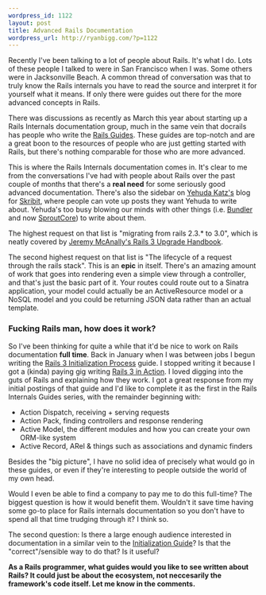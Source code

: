 ```yaml
--- 
wordpress_id: 1122
layout: post
title: Advanced Rails Documentation
wordpress_url: http://ryanbigg.com/?p=1122
---
```

Recently I've been talking to a lot of people about Rails. It's what I do. Lots of these people I talked to were in San Francisco when I was. Some others were in Jacksonville Beach. A common thread of conversation was that to truly know the Rails internals you have to read the source and interpret it for yourself what it means. If only there were guides out there for the more advanced concepts in Rails.

There was discussions as recently as March this year about starting up a Rails Internals documentation group, much in the same vein that docrails has people who write the <a href="http://guides.rubyonrails.org">Rails Guides</a>. These guides are top-notch and are a great boon to the resources of people who are just getting started with Rails, but there's nothing comparable for those who are more advanced.

This is where the Rails Internals documentation comes in. It's clear to me from the conversations I've had with people about Rails over the past couple of months that there's a <strong>real need</strong> for some seriously good advanced documentation. There's also the sidebar on <a href='http://yehudakatz.com'>Yehuda Katz's</a> blog for <a href='http://skribit.com'>Skribit</a>, where people can vote up posts they want Yehuda to write about. Yehuda's too busy blowing our minds with other things (i.e. <a href='http://github.com/carlhuda/bundler'>Bundler</a> and now <a href='http://sproutcore.com'>SproutCore</a>) to write about them.

The highest request on that list is "migrating from rails 2.3.* to 3.0", which is neatly covered by <a href='http://www.railsupgradehandbook.com/'>Jeremy McAnally's Rails 3 Upgrade Handbook</a>.

The second highest request on that list is "The lifecycle of a request through the rails stack". This is an <strong>epic</strong> in itself. There's an amazing amount of work that goes into rendering even a simple view through a controller, and that's just the basic part of it. Your routes could route out to a Sinatra application, your model could actually be an ActiveResource model or a NoSQL model and you could be returning JSON data rather than an actual template.

<h3>Fucking Rails man, how does it work?</h3>

So I've been thinking for quite a while that it'd be nice to work on Rails documentation <strong>full time</strong>. Back in January when I was between jobs I begun writing the <a href='http://guides.rubyonrails.org/initialization.html'>Rails 3 Initialization Process</a> guide. I stopped writing it because I got a (kinda) paying gig writing <a href='http://manning.com/katz'>Rails 3 in Action</a>. I loved digging into the guts of Rails and explaining how they work. I got a great response from my initial postings of that guide and I'd like to complete it as the first in the Rails Internals Guides series, with the remainder beginning with:

<ul>
  <li>Action Dispatch, receiving + serving requests</li>
  <li>Action Pack, finding controllers and response rendering</li>
  <li>Active Model, the different modules and how you can create your own ORM-like system</li>
  <li>Active Record, ARel & things such as associations and dynamic finders</li>
</ul>

Besides the "big picture", I have no solid idea of precisely what would go in these guides, or even if they're interesting to people outside the world of my own head. 

Would I even be able to find a company to pay me to do this full-time? The biggest question is how it would benefit them. Wouldn't it save time having some go-to place for Rails internals documentation so you don't have to spend all that time trudging through it? I think so.

The second question: Is there a large enough audience interested in documentation in a similar vein to the <a href='http://guides.rubyonrails.org/initialization.html'>Initialization Guide</a>? Is that the "correct"/sensible way to do that? Is it useful?

<strong>As a Rails programmer, what guides would you like to see written about Rails? It could just be about the ecosystem, not neccesarily the framework's code itself. Let me know in the comments.</strong>
